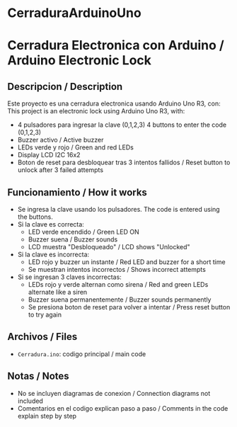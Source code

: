 # CerraduraArduinoUno

# Cerradura Electronica con Arduino / Arduino Electronic Lock

## Descripcion / Description

Este proyecto es una cerradura electronica usando Arduino Uno R3, con:
This project is an electronic lock using Arduino Uno R3, with:

- 4 pulsadores para ingresar la clave (0,1,2,3)
  4 buttons to enter the code (0,1,2,3)
- Buzzer activo / Active buzzer
- LEDs verde y rojo / Green and red LEDs
- Display LCD I2C 16x2
- Boton de reset para desbloquear tras 3 intentos fallidos / Reset button to unlock after 3 failed attempts

## Funcionamiento / How it works

- Se ingresa la clave usando los pulsadores.
  The code is entered using the buttons.
- Si la clave es correcta:
  - LED verde encendido / Green LED ON
  - Buzzer suena / Buzzer sounds
  - LCD muestra "Desbloqueado" / LCD shows "Unlocked"
- Si la clave es incorrecta:
  - LED rojo y buzzer un instante / Red LED and buzzer for a short time
  - Se muestran intentos incorrectos / Shows incorrect attempts
- Si se ingresan 3 claves incorrectas:
  - LEDs rojo y verde alternan como sirena / Red and green LEDs alternate like a siren
  - Buzzer suena permanentemente / Buzzer sounds permanently
  - Se presiona boton de reset para volver a intentar / Press reset button to try again

## Archivos / Files

- `Cerradura.ino`: codigo principal / main code

## Notas / Notes

- No se incluyen diagramas de conexion / Connection diagrams not included
- Comentarios en el codigo explican paso a paso / Comments in the code explain step by step
